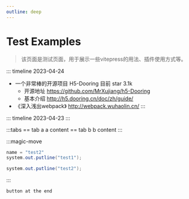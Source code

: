 ```yaml
---
outline: deep
---
```


# Test Examples

> 该页面是测试页面，用于展示一些vitepress的用法、插件使用方式等。

::: timeline 2023-04-24
- 一个非常棒的开源项目 H5-Dooring 目前 star 3.1k
  - 开源地址 https://github.com/MrXujiang/h5-Dooring
  - 基本介绍 http://h5.dooring.cn/doc/zh/guide/
- 《深入浅出webpack》 http://webpack.wuhaolin.cn/
:::

::: timeline 2023-04-23
:::


:::tabs
== tab a
a content
== tab b
b content
:::



:::magic-move 
```java [test1.java]
name = "test2"
system.out.putline("test1");
```
```java [test2.java]
system.out.putline("test2");
```
:::

`button at the end`<C/>